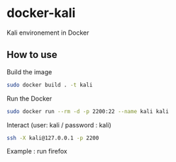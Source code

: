 # docker-kali
Kali environement in Docker


## How to use
Build the image
```sh
sudo docker build . -t kali
```

Run the Docker
```sh
sudo docker run --rm -d -p 2200:22 --name kali kali
```

Interact (user: kali / password : kali)
```sh
ssh -X kali@127.0.0.1 -p 2200
```

Example : run firefox